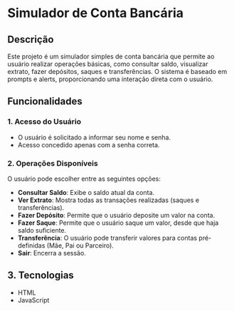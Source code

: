 # Simulador de Conta Bancária

## Descrição
Este projeto é um simulador simples de conta bancária que permite ao usuário realizar operações básicas, como consultar saldo, visualizar extrato, fazer depósitos, saques e transferências. O sistema é baseado em prompts e alerts, proporcionando uma interação direta com o usuário.

## Funcionalidades

### 1. Acesso do Usuário
- O usuário é solicitado a informar seu nome e senha.
- Acesso concedido apenas com a senha correta.

### 2. Operações Disponíveis
O usuário pode escolher entre as seguintes opções:
- **Consultar Saldo**: Exibe o saldo atual da conta.
- **Ver Extrato**: Mostra todas as transações realizadas (saques e transferências).
- **Fazer Depósito**: Permite que o usuário deposite um valor na conta.
- **Fazer Saque**: Permite que o usuário saque um valor, desde que haja saldo suficiente.
- **Transferência**: O usuário pode transferir valores para contas pré-definidas (Mãe, Pai ou Parceiro).
- **Sair**: Encerra a sessão.
## 3. Tecnologias
- HTML
- JavaScript
